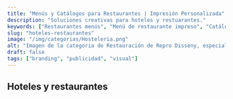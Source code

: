 ```yaml
---
title: "Menús y Catálogos para Restaurantes | Impresión Personalizada"
description: "Soluciones creativas para hoteles y restuarantes."
keywords: ["Restaurantes menús", "Menú de restaurante impreso", "Catálogo restaurante"]
slug: "hoteles-restaurantes"
image: "/img/categorias/Hosteleria.png"
alt: "Imagen de la categoria de Restauración de Repro Disseny, especialistas en articulos impresos para hoteles y restauración"
draft: false
tags: ["branding", "publicidad", "visual"]
---
```


## Hoteles y restaurantes